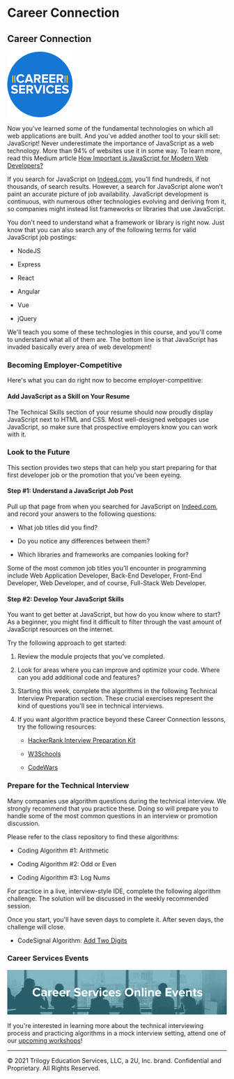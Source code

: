 # Career Connection

## Career Connection

![The text "Career Services" is overlaid on a blue circle.](./assets/cs_logo.png#right)

Now you've learned some of the fundamental technologies on which all web applications are built. And you've added another tool to your skill set: JavaScript! Never underestimate the importance of JavaScript as a web technology. More than 94% of websites use it in some way. To learn more, read this Medium article [How Important is JavaScript for Modern Web Developers?](https://medium.com/@mindfiresolutions.usa/how-important-is-javascript-for-modern-web-developers-2854309b9f52)

If you search for JavaScript on [Indeed.com](https://indeed.com/), you'll find hundreds, if not thousands, of search results. However, a search for JavaScript alone won't paint an accurate picture of job availability. JavaScript development is continuous, with numerous other technologies evolving and deriving from it, so companies might instead list frameworks or libraries that use JavaScript.

You don't need to understand what a framework or library is right now. Just know that you can also search any of the following terms for valid JavaScript job postings:

* NodeJS

* Express

* React

* Angular

* Vue

* jQuery

We'll teach you some of these technologies in this course, and you'll come to understand what all of them are. The bottom line is that JavaScript has invaded basically every area of web development!

### Becoming Employer-Competitive

Here's what you can do right now to become employer-competitive:

#### Add JavaScript as a Skill on Your Resume

The Technical Skills section of your resume should now proudly display JavaScript next to HTML and CSS. Most well-designed webpages use JavaScript, so make sure that prospective employers know you can work with it.

### Look to the Future

This section provides two steps that can help you start preparing for that first developer job or the promotion that you've been eyeing.

#### Step #1: Understand a JavaScript Job Post

Pull up that page from when you searched for JavaScript on [Indeed.com](https://indeed.com/), and record your answers to the following questions:

* What job titles did you find?

* Do you notice any differences between them?

* Which libraries and frameworks are companies looking for?

Some of the most common job titles you'll encounter in programming include Web Application Developer, Back-End Developer, Front-End Developer, Web Developer, and of course, Full-Stack Web Developer.

#### Step #2: Develop Your JavaScript Skills

You want to get better at JavaScript, but how do you know where to start? As a beginner, you might find it difficult to filter through the vast amount of JavaScript resources on the internet. 

Try the following approach to get started:

1. Review the module projects that you've completed.

2. Look for areas where you can improve and optimize your code. Where can you add additional code and features?

3. Starting this week, complete the algorithms in the following Technical Interview Preparation section. These crucial exercises represent the kind of questions you'll see in technical interviews.

4. If you want algorithm practice beyond these Career Connection lessons, try the following resources:

   * [HackerRank Interview Preparation Kit](https://www.hackerrank.com/interview/interview-preparation-kit)

   * [W3Schools](https://www.w3schools.com/js/)

   * [CodeWars](https://www.codewars.com/)

### Prepare for the Technical Interview

Many companies use algorithm questions during the technical interview. We strongly recommend that you practice these. Doing so will prepare you to handle some of the most common questions in an interview or promotion discussion. 

Please refer to the class repository to find these algorithms:

* Coding Algorithm #1: Arithmetic

* Coding Algorithm #2: Odd or Even

* Coding Algorithm #3: Log Nums

For practice in a live, interview-style IDE, complete the following algorithm challenge. The solution will be discussed in the weekly recommended session.

Once you start, you'll have seven days to complete it. After seven days, the challenge will close.

* CodeSignal Algorithm: [Add Two Digits](https://app.codesignal.com/public-test/a2kjXwqf8v7vnGnks/7hyvjF58AaTiQW)

### Career Services Events

![The text "Career Services Online Events" is overlaid on a photo of various people looking out a window.](./assets/online-events.png)

If you're interested in learning more about the technical interviewing process and practicing algorithms in a mock interview setting, attend one of our [upcoming workshops](https://careerservicesonlineevents.splashthat.com/)!

---

© 2021 Trilogy Education Services, LLC, a 2U, Inc. brand. Confidential and Proprietary. All Rights Reserved.
